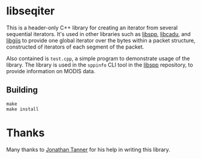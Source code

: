 # libseqiter

This is a header-only C++ library for creating an iterator from several sequential iterators.
It's used in other libraries such as [libspp](https://github.com/ssloxford/libspp), [libcadu](https://github.com/ssloxford/libcadu), and [libgiis](https://github.com/ssloxford/libgiis) to provide one global iterator over the bytes within a packet structure, constructed of iterators of each segment of the packet.

Also contained is `test.cpp`, a simple program to demonstrate usage of the library.
The library is used in the `sppinfo` CLI tool in the [libspp](https://github.com/ssloxford/libspp) repository, to provide information on MODIS data.

## Building

```
make
make install
```

# Thanks

Many thanks to [Jonathan Tanner](https://github.com/aDifferentJT) for his help in writing this library.
